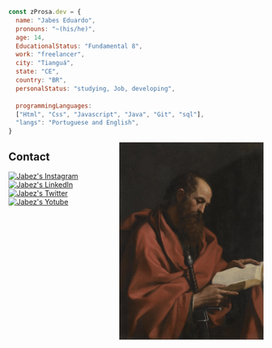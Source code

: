 ```javascript
const zProsa.dev = {
  name: "Jabes Eduardo",
  pronouns: "~(his/he)",
  age: 14,
  EducationalStatus: "Fundamental 8",
  work: "freelancer",
  city: "Tianguá",
  state: "CE",
  country: "BR",
  personalStatus: "studying, Job, developing",

  programmingLanguages:
  ["Html", "Css", "Javascript", "Java", "Git", "sql"],
  "langs": "Portuguese and English",
}
```

<img align="right" height="390em" src="./assets/Apostolo_Paulo.jpg"/>

## Contact

[![Jabez's Instagram][instagram]](https://www.instagram.com/prosa.z/)
[![Jabez's LinkedIn][linkedin]](https://www.linkedin.com/in/jabes-eduardo-029035252/)
[![Jabez's Twitter][twitter]](https://twitter.com/WwProsa)
[![Jabez's Yotube][youtube]](https://www.youtube.com/channel/UC3H0MX-GhakAIebnc6CiNPQ/featured)

[instagram]: https://img.shields.io/twitter/url?color=black&label=Instagram&logo=instagram&logoColor=red&style=social&url=https%3A%2F%2Fwww.instagram.com%2Fprosa.ww%2F
[linkedin]: https://img.shields.io/twitter/url?label=LinkedIn&logo=LinkedIn&style=social&url=https%3A%2F%2Fwww.linkedin.com%2Fin%2Fjabes-eduardo-029035252%2F
[twitter]: https://img.shields.io/twitter/url?label=twitter&logo=twitter&style=social&url=https%3A%2F%2Ftwitter.com%2FWwProsa
[youtube]: https://img.shields.io/twitter/url?label=Youtube&logo=youtube&style=social&url=https%3A%2F%2Fwww.youtube.com%2Fchannel%2FUC3H0MX-GhakAIebnc6CiNPQ%2Ffeatured
